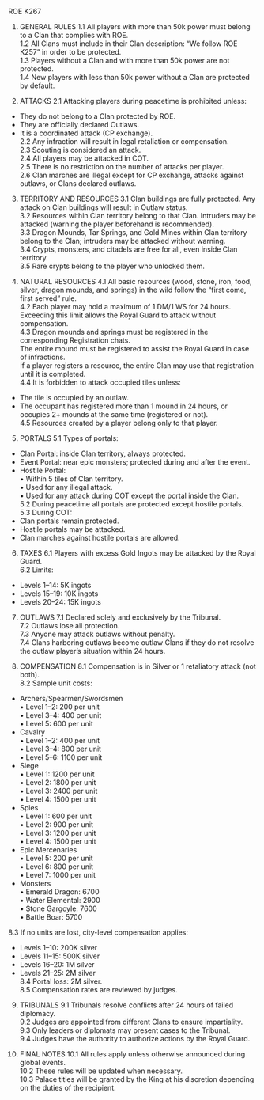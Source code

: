 ROE K267

1. GENERAL RULES
1.1 All players with more than 50k power must belong to a Clan that complies with ROE.  
1.2 All Clans must include in their Clan description: “We follow ROE K257” in order to be protected.  
1.3 Players without a Clan and with more than 50k power are not protected.  
1.4 New players with less than 50k power without a Clan are protected by default.  

2. ATTACKS
2.1 Attacking players during peacetime is prohibited unless:  
- They do not belong to a Clan protected by ROE.  
- They are officially declared Outlaws.  
- It is a coordinated attack (CP exchange).  
2.2 Any infraction will result in legal retaliation or compensation.  
2.3 Scouting is considered an attack.  
2.4 All players may be attacked in COT.  
2.5 There is no restriction on the number of attacks per player.  
2.6 Clan marches are illegal except for CP exchange, attacks against outlaws, or Clans declared outlaws.  

3. TERRITORY AND RESOURCES
3.1 Clan buildings are fully protected. Any attack on Clan buildings will result in Outlaw status.  
3.2 Resources within Clan territory belong to that Clan. Intruders may be attacked (warning the player beforehand is recommended).  
3.3 Dragon Mounds, Tar Springs, and Gold Mines within Clan territory belong to the Clan; intruders may be attacked without warning.  
3.4 Crypts, monsters, and citadels are free for all, even inside Clan territory.  
3.5 Rare crypts belong to the player who unlocked them.  

4. NATURAL RESOURCES
4.1 All basic resources (wood, stone, iron, food, silver, dragon mounds, and springs) in the wild follow the “first come, first served” rule.  
4.2 Each player may hold a maximum of 1 DM/1 WS for 24 hours.  
Exceeding this limit allows the Royal Guard to attack without compensation.  
4.3 Dragon mounds and springs must be registered in the corresponding Registration chats.  
The entire mound must be registered to assist the Royal Guard in case of infractions.  
If a player registers a resource, the entire Clan may use that registration until it is completed.  
4.4 It is forbidden to attack occupied tiles unless:  
- The tile is occupied by an outlaw.  
- The occupant has registered more than 1 mound in 24 hours, or occupies 2+ mounds at the same time (registered or not).  
4.5 Resources created by a player belong only to that player.  

5. PORTALS
5.1 Types of portals:  
- Clan Portal: inside Clan territory, always protected.  
- Event Portal: near epic monsters; protected during and after the event.  
- Hostile Portal:  
  • Within 5 tiles of Clan territory.  
  • Used for any illegal attack.  
  • Used for any attack during COT except the portal inside the Clan.  
5.2 During peacetime all portals are protected except hostile portals.  
5.3 During COT:  
- Clan portals remain protected.  
- Hostile portals may be attacked.  
- Clan marches against hostile portals are allowed.  

6. TAXES
6.1 Players with excess Gold Ingots may be attacked by the Royal Guard.  
6.2 Limits:  
- Levels 1–14: 5K ingots  
- Levels 15–19: 10K ingots  
- Levels 20–24: 15K ingots  

7. OUTLAWS
7.1 Declared solely and exclusively by the Tribunal.  
7.2 Outlaws lose all protection.  
7.3 Anyone may attack outlaws without penalty.  
7.4 Clans harboring outlaws become outlaw Clans if they do not resolve the outlaw player’s situation within 24 hours.  

8. COMPENSATION
8.1 Compensation is in Silver or 1 retaliatory attack (not both).  
8.2 Sample unit costs:  
- Archers/Spearmen/Swordsmen  
  • Level 1–2: 200 per unit  
  • Level 3–4: 400 per unit  
  • Level 5: 600 per unit  
- Cavalry  
  • Level 1–2: 400 per unit  
  • Level 3–4: 800 per unit  
  • Level 5–6: 1100 per unit  
- Siege  
  • Level 1: 1200 per unit  
  • Level 2: 1800 per unit  
  • Level 3: 2400 per unit  
  • Level 4: 1500 per unit  
- Spies  
  • Level 1: 600 per unit  
  • Level 2: 900 per unit  
  • Level 3: 1200 per unit  
  • Level 4: 1500 per unit  
- Epic Mercenaries  
  • Level 5: 200 per unit  
  • Level 6: 800 per unit  
  • Level 7: 1000 per unit  
- Monsters  
  • Emerald Dragon: 6700  
  • Water Elemental: 2900  
  • Stone Gargoyle: 7600  
  • Battle Boar: 5700  

8.3 If no units are lost, city-level compensation applies:  
- Levels 1–10: 200K silver  
- Levels 11–15: 500K silver  
- Levels 16–20: 1M silver  
- Levels 21–25: 2M silver  
8.4 Portal loss: 2M silver.  
8.5 Compensation rates are reviewed by judges.  

9. TRIBUNALS
9.1 Tribunals resolve conflicts after 24 hours of failed diplomacy.  
9.2 Judges are appointed from different Clans to ensure impartiality.  
9.3 Only leaders or diplomats may present cases to the Tribunal.  
9.4 Judges have the authority to authorize actions by the Royal Guard.  

10. FINAL NOTES
10.1 All rules apply unless otherwise announced during global events.  
10.2 These rules will be updated when necessary.  
10.3 Palace titles will be granted by the King at his discretion depending on the duties of the recipient.  
